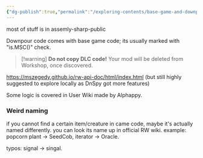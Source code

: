 ```yaml
---
{"dg-publish":true,"permalink":"/exploring-contents/base-game-and-downpour/code/"}
---
```



most of stuff is in assemly-sharp-public


Downpour code comes with base game code; its usually marked with "is.MSC()" check.
> [!warning] **Do not copy DLC code!**
> Your mod will be deleted from Workshop, once discovered.

https://mszegedy.github.io/rw-api-doc/html/index.html
(but still highly suggested to explore locally as DnSpy got more features)

Some logic is covered in User Wiki made by Alphappy. 
### Weird naming
if you cannot find a certain item/creature in came code, maybe it's actually named differently. you can look its name up in official RW wiki. example: popcorn plant -> SeedCob, iterator -> Oracle.

typos: signal -> singal. 
